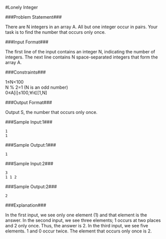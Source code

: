 #Lonely Integer

###Problem Statement###

There are N integers in an array A. All but one integer occur in pairs. Your task is to find the number that occurs only once.

###Input Format###

The first line of the input contains an integer N, indicating the number of integers. The next line contains N space-separated integers that form the array A.

###Constraints###

1≤N<100  
N % 2=1 (N is an odd number)  
0≤A[i]≤100,∀i∈[1,N]  

###Output Format###

Output S, the number that occurs only once.

###Sample Input:1###
```
1
1
```
###Sample Output:1###
```
1
```
###Sample Input:2###
```
3
1 1 2
```
###Sample Output:2###
```
2
```
###Explanation###

In the first input, we see only one element (1) and that element is the answer.
In the second input, we see three elements; 1 occurs at two places and 2 only once. Thus, the answer is 2.
In the third input, we see five elements. 1 and 0 occur twice. The element that occurs only once is 2.
